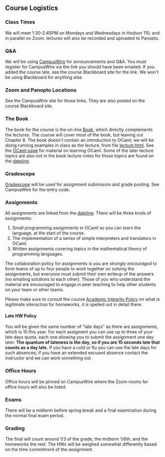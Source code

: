 ## Course Logistics

### Class Times

We will meet 1:30-2:45PM on Mondays and Wednesdays in Hodson 110, and in parallel on Zoom.  lectures will also be recorded and uploaded to Panopto.

### Q&amp;A

We will be using [CampusWire](https://campuswire.com/c/G9E051068) for announcements and Q&amp;A. You must register for CampusWire via the link you should have been emailed.  If you added the course late, see the course Blackboard site for the link.  We won't be using Blackboard for anything else.

### Zoom and Panopto Locations

See the CampusWire site for those links.  They are also posted on the course Blackboard site.

### The Book

The book for the course is the on-line [Book](book/index.html), which directly complements the lectures. The course will cover most of the book, but leaving out Chapter 8\. The book doesn't contain an introduction to OCaml; we will be doing running examples in class as the lecture, from file [lecture.html](ocaml/code/lecture.html). See the [OCaml page](ocaml) for material on learning OCaml. Some of the later lecture topics are also not in the book lecture notes for those topics are found on the [dateline](dateline.html).

### Gradescope

[Gradescope](https://gradescope.com) will be used for assignment submission and grade posting. See CampusWire for the entry code.

### Assignments

All assignments are linked from the [dateline](dateline.html). There will be three kinds of assignments:

1.  Small programming assignments in OCaml so you can learn the language, at the start of the course.
2.  The implementation of a series of simple interpreters and translators in OCaml.
3.  Written assignments covering topics in the mathematical theory of programming languages.

The collaboration policy for assignments is you are _strongly encouraged_ to form teams of up to four people to work together on solving the assignments, but everyone must submit their own writeup of the answers (no emailing solutions to each other). Those of you who understand the material are encouraged to engage in peer teaching to help other students on your team or other teams.

Please make sure to consult the course [Academic Integrity Policy](integrity.html) on what is legitimate interaction for homeworks, it is spelled out in detail there.

#### Late HW Policy

You will be given the same number of "late days" as there are assignments, which is 10 this year. For each assigment you can use up to three of your late days quota, each one allowing you to submit the assignment one day later. **The quantum of lateness is the day, so if you are 15 seconds late that counts as a day late.** If you have a cold or flu you can use the late days for such absences; if you have an extended excused absence contact the instructor and we can work something out.

### Office Hours

Office hours will be pinned on CampusWire where the Zoom rooms for office hours will also be listed.

### Exams

There will be a midterm before spring break and a final examination during the normal final exam period.

### Grading

The final will count around 1/3 of the grade, the midterm 1/6th, and the homeworks the rest. The HWs will be weighed somewhat differently based on the time commitment of the assignment.